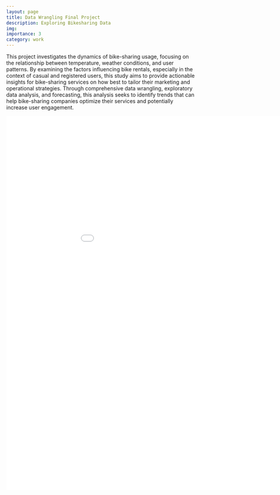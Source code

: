 ```yaml
---
layout: page
title: Data Wrangling Final Project
description: Exploring Bikesharing Data
img:
importance: 3
category: work
---
```


This project investigates the dynamics of bike-sharing usage, focusing on the relationship between temperature, weather conditions, and user patterns. By examining the factors influencing bike rentals, especially in the context of casual and registered users, this study aims to provide actionable insights for bike-sharing services on how best to tailor their marketing and operational strategies. Through comprehensive data wrangling, exploratory data analysis, and forecasting, this analysis seeks to identify trends that can help bike-sharing companies optimize their services and potentially increase user engagement.

<iframe src="{{ '/assets/html/DataWrangling.html' | relative_url }}" width="1000" height="1000" style="border:none;"></iframe>
